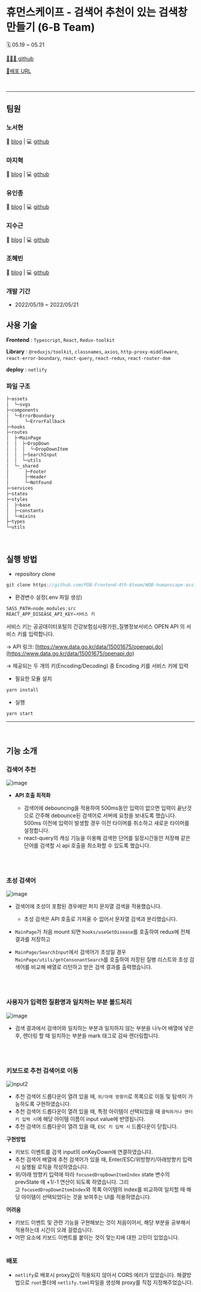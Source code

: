 # 휴먼스케이프 - 검색어 추천이 있는 검색창 만들기 (6-B Team)
🗓️ 05.19 ~ 05.21

[👨🏻‍💻 github](https://github.com/POB-Frontend-4th-6team/WOB-humanscape-assignment-Bteam)

[🔗배포 URL](https://humanscape-assignment-6bteam.netlify.app/)

<br>
<hr>

## 팀원
### 노서현

📒 [blog]() | 💻 [github]()

### 마지혁

📒 [blog]() | 💻 [github]()

### 유인종

📒 [blog]() | 💻 [github]()

### 지수근

📒 [blog]() | 💻 [github]()

### 조혜빈

📒 [blog]() | 💻 [github]()


### 개발 기간
- 2022/05/19 ~ 2022/05/21


## 사용 기술

**Frontend** : `Typescript`, `React`, `Redux-toolkit`

**Library** : `@reduxjs/toolkit`, `classnames`, `axios`, `http-proxy-middleware`, `react-error-boundary`, `react-query`, `react-redux`, `react-router-dom`

**deploy** : `netlify`
<br>

### 파일 구조
```bash
├─assets
│  └─svgs
├─components
│  └─ErrorBoundary
│      └─ErrorFallback
├─hooks
├─routes
│  ├─MainPage
│  │  ├─DropDown
│  │  │  └─DropDownItem
│  │  ├─SearchInput
│  │  └─utils
│  └─_shared
│      ├─Footer
│      ├─Header
│      └─NotFound
├─services
├─states
├─styles
│  ├─base
│  ├─constants
│  └─mixins
├─types
└─utils
``` 

<br>

## 실행 방법

- repository clone

```jsx
git clone https://github.com/POB-Frontend-4th-6team/WOB-humanscape-assignment-Bteam.git
```

- 환경변수 설정(.env 파일 생성)

```jsx
SASS_PATH=node_modules:src
REACT_APP_DISEASE_API_KEY=서비스 키
```

서비스 키는 공공데이터포털의 건강보험심사평가원_질병정보서비스 OPEN API 의 서비스 키를 입력합니다. 

→ API 링크: [https://www.data.go.kr/data/15001675/openapi.do](https://www.data.go.kr/data/15001675/openapi.do)

→ 제공되는 두 개의 키(Encoding/Decoding) 중 Encoding 키를 서비스 키에 입력

- 필요한 모듈 설치

```jsx
yarn install
```

- 실행

```jsx
yarn start
```

<hr>
<br>

## 기능 소개

### 검색어 추천
![image](https://user-images.githubusercontent.com/45654988/169681311-65e38ae3-b525-4c41-b14e-dbde79e28a1e.png)

- **API 호출 최적화**

  - 검색어에 debouncing을 적용하여 500ms동안 입력이 없으면 입력이 끝난것으로 간주해 debounce된 검색어로 서버에 요청을 보내도록 했습니다. 500ms 이전에 입력이 발생할 경우 이전 타이머를 취소하고 새로운 타이머를 설정합니다.
  - react-query의 캐싱 기능을 이용해 검색한 단어를 일정시간동안 저장해 같은 단어를 검색할 시 api 호출을 최소화할 수 있도록 했습니다.

<br><br>

### 초성 검색어 

![image](https://user-images.githubusercontent.com/45654988/169681312-35c83718-e815-4d35-a874-1b16b1fa1ed8.png)

- 검색어에 초성이 포함된 경우에만 퍼지 문자열 검색을 적용했습니다.
  - 초성 검색은 API 호출로 가져올 수 없어서 문자열 검색과 분리했습니다.

- `MainPage`가 처음 mount 되면 `hooks/useGetDisease`를 호출하여 redux에 전체 결과를 저장하고
- `MainPage/SearchInput`에서 검색어가 초성일 경우 `MainPage/utils/getConsonantSearch`를 호출하여 저장된 질병 리스트와 초성 검색어를 비교해 배열로 리턴하고 받은 검색 결과를 출력했습니다.


<br><br>

### 사용자가 입력한 질환명과 일치하는 부분 볼드처리

![image](https://user-images.githubusercontent.com/45654988/169681316-99b74d03-6aef-46bf-8a6b-35a90776224d.png)


- 검색 결과에서 검색어와 일치하는 부분과 일치하지 않는 부분을 나누어 배열에 넣은 후, 렌더링 할 때 일치하는 부분을 mark 태그로 감싸 렌더링합니다.

<br><br>

### 키보드로 추천 검색어로 이동
![input2](https://user-images.githubusercontent.com/45654988/169681509-0ef2b5bf-e05f-49ae-a500-70d3dd1fbdbd.gif)

- 추천 검색어 드롭다운이 열려 있을 때, `위/아래 방향키`로 목록으로 이동 및 탐색이 가능하도록 구현하였습니다.
- 추천 검색어 드롭다운이 열려 있을 때, 특정 아이템이 선택되었을 때 `클릭하거나 엔터키 입력 시`에 해당 아이템 이름이 input value에 반영됩니다.
- 추천 검색어 드롭다운이 열려 있을 때, `ESC 키 입력 시` 드롭다운이 닫힙니다.

**구현방법**

- 키보드 이벤트를 검색 input의 onKeyDown에 연결하였습니다.
- 추천 검색어 배열에 추천 검색어가 있을 때, Enter/ESC/위방향키/아래방향키 입력 시 실행될 로직을 작성하였습니다.
- 위/아래 방향키 입력에 따라 `focusedDropDownItemIndex` state 변수의 prevState 에 +1/-1 연산이 되도록 하였습니다. 그리고 `focusedDropDownItemIndex`와 목록 아이템의 index를 비교하여 일치할 때 해당 아이템이 선택되었다는 것을 보여주는 UI를 적용하였습니다.

**어려움**

- 키보드 이벤트 및 관련 기능을 구현해보는 것이 처음이어서, 해당 부분을 공부해서 적용하는데 시간이 오래 걸렸습니다.
- 어떤 요소에 키보드 이벤트를 붙이는 것이 맞는지에 대한 고민이 있었습니다.
<br><br>

### 배포

- `netlify`로 배포시 proxy값이 적용되지 않아서 CORS 에러가 있었습니다. 해결방법으로 `root`폴더에 `netlify.toml`파일을 생성해 proxy를 직접 지정해주었습니다.
